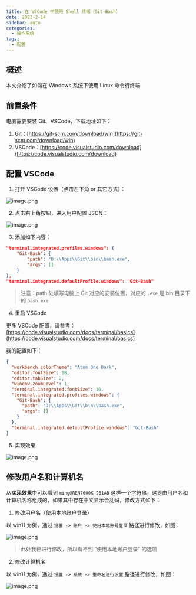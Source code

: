```yaml
---
title: 在 VSCode 中使用 Shell 终端（Git-Bash）
date: 2023-2-14
sidebar: auto
categories:
  - 操作系统
tags:
  - 配置
---
```


## 概述

本文介绍了如何在 Windows 系统下使用 Linux 命令行终端

## 前置条件

电脑需要安装 Git、VSCode，下载地址如下：

1. Git：[https://git-scm.com/download/win](https://git-scm.com/download/win)
2. VSCode：[https://code.visualstudio.com/download](https://code.visualstudio.com/download)

## 配置 VSCode

1. 打开 VSCode 设置（点击左下角 or 其它方式）：

![image.png](https://s2.loli.net/2023/02/14/kvWt7TzDOq4iewb.png)

2. 点击右上角按钮，进入用户配置 JSON：

![image.png](https://s2.loli.net/2023/02/14/91fEOALR5DelwKM.png)

3. 添加如下内容：

```json
"terminal.integrated.profiles.windows": {
    "Git-Bash": {
        "path": "D:\\Apps\\Git\\bin\\bash.exe",
        "args": []
    }
},
"terminal.integrated.defaultProfile.windows": "Git-Bash"
```

> 注意：path 处填写电脑上 Git 对应的安装位置，对应的 `.exe` 是 bin 目录下的 `bash.exe`

4. 重启 VSCode

更多 VSCode 配置，请参考：[https://code.visualstudio.com/docs/terminal/basics](https://code.visualstudio.com/docs/terminal/basics)

我的配置如下：

```json
{
  "workbench.colorTheme": "Atom One Dark",
  "editor.fontSize": 18,
  "editor.tabSize": 2,
  "window.zoomLevel": 1,
  "terminal.integrated.fontSize": 16,
  "terminal.integrated.profiles.windows": {
    "Git-Bash": {
      "path": "D:\\Apps\\Git\\bin\\bash.exe",
      "args": []
    }
  },
  "terminal.integrated.defaultProfile.windows": "Git-Bash"
}
```

5. 实现效果

![image.png](https://s2.loli.net/2023/02/19/51C9W6muUcasqfS.png)

## 修改用户名和计算机名

从**实现效果**中可以看到 `ming@REN7000K-261AB` 这样一个字符串，这是由用户名和计算机名称组成的，如果其中存在中文显示会乱码，修改方式如下：

1. 修改用户名（使用本地账户登录）

以 win11 为例，通过 `设置 -> 账户 -> 使用本地账号登录` 路径进行修改，如图：

![image.png](https://s2.loli.net/2023/02/19/dAJHtOTG8Ig5Vyc.png)

> 此处我已进行修改，所以看不到 “使用本地账户登录” 的选项

2. 修改计算机名

以 win11 为例，通过 `设置 -> 系统 -> 重命名进行设置` 路径进行修改，如图：

![image.png](https://s2.loli.net/2023/02/19/VkUxpb85QDTymEi.png)
